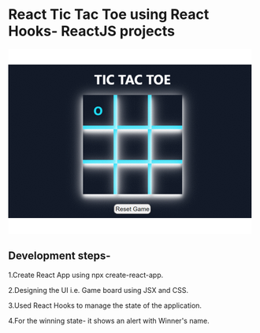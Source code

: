 # React Tic Tac Toe using React Hooks- ReactJS projects


![](https://github.com/JasveerKaur129/ReactJS_Game_Tic_Tac_Toe/blob/master/GIF.gif)

## Development steps-

1.Create React App using npx create-react-app.

2.Designing the UI i.e. Game board using JSX and CSS.

3.Used React Hooks to manage the state of the application.

4.For the winning state- it shows an alert with Winner's name.
